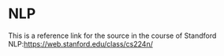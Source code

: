 # NLP
This is a reference link for the source in the course of Standford NLP:https://web.stanford.edu/class/cs224n/
